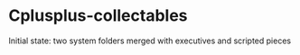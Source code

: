 # Cplusplus-collectables
Initial state: two system folders merged with executives and scripted pieces
